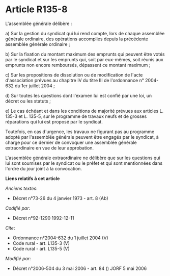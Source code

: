 # Article R135-8

L'assemblée générale délibère : 

a) Sur la gestion du syndicat qui lui rend compte, lors de chaque assemblée générale ordinaire, des opérations accomplies
depuis la précédente assemblée générale ordinaire ; 

b) Sur la fixation du montant maximum des emprunts qui peuvent être votés par le syndicat et sur les emprunts qui, soit par
eux-mêmes, soit réunis aux emprunts non encore remboursés, dépassent ce montant maximum ; 

c) Sur les propositions de dissolution ou de modification de l'acte d'association prévues au chapitre IV du titre III de
l'ordonnance n° 2004-632 du 1er juillet 2004 ; 

d) Sur toutes les questions dont l'examen lui est confié par une loi, un décret ou les statuts ; 

e) Le cas échéant et dans les conditions de majorité prévues aux articles L. 135-3 et L. 135-5, sur le programme de travaux
neufs et de grosses réparations qui lui est proposé par le syndicat. 

Toutefois, en cas d'urgence, les travaux ne figurant pas au programme adopté par l'assemblée générale peuvent être engagés
par le syndicat, à charge pour ce dernier de convoquer une assemblée générale extraordinaire en vue de leur approbation. 

L'assemblée générale extraordinaire ne délibère que sur les questions qui lui sont soumises par le syndicat ou le préfet et
qui sont mentionnées dans l'ordre du jour joint à la convocation.

**Liens relatifs à cet article**

_Anciens textes_:

  - Décret n°73-26 du 4 janvier 1973 - art. 8 (Ab)

_Codifié par_:

  - Décret n°92-1290 1992-12-11

_Cite_:

  - Ordonnance n°2004-632 du 1 juillet 2004 (V)
  - Code rural - art. L135-3 (V)
  - Code rural - art. L135-5 (V)

_Modifié par_:

  - Décret n°2006-504 du 3 mai 2006 - art. 84 () JORF 5 mai 2006
